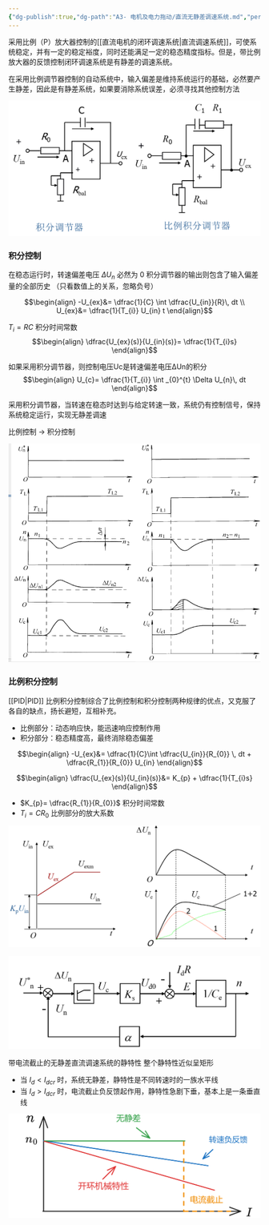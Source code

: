 ```yaml
---
{"dg-publish":true,"dg-path":"A3- 电机及电力拖动/直流无静差调速系统.md","permalink":"/A3- 电机及电力拖动/直流无静差调速系统/","dgPassFrontmatter":true,"noteIcon":"","created":"2024-05-15T20:20:48.758+08:00","updated":"2025-08-03T10:59:31.920+08:00"}
---
```



采用比例（P）放大器控制的[[直流电机的闭环调速系统\|直流调速系统]]，可使系统稳定，并有一定的稳定裕度，同时还能满足一定的稳态精度指标。但是，带比例放大器的反馈控制闭环调速系统是有静差的调速系统。

在采用比例调节器控制的自动系统中，输入偏差是维持系统运行的基础，必然要产生静差，因此是有静差系统，如果要消除系统误差，必须寻找其他控制方法

![Functional files/Photo Resources/Pasted image 20240617144541.png](../img/user/Functional%20files/Photo%20Resources/Pasted%20image%2020240617144541.png)

### 积分控制
在稳态运行时，转速偏差电压 $\Delta U_{n}$ 必然为 0
积分调节器的输出则包含了输入偏差量的全部历史
（只看数值上的关系，忽略负号）

$$\begin{align}
-U_{ex}&= \dfrac{1}{C} \int  \dfrac{U_{in}}{R}\, dt \\
U_{ex}&= \dfrac{1}{T_{i}} U_{in}  t
\end{align}$$

$T_{i}=RC$  积分时间常数
$$\begin{align}
\dfrac{U_{ex}(s)}{U_{in}(s)}= \dfrac{1}{T_{i}s}
\end{align}$$

如果采用积分调节器，则控制电压Uc是转速偏差电压∆Un的积分
$$\begin{align}
U_{c}= \dfrac{1}{T_{i}} \int _{0}^{t} \Delta U_{n}\, dt 
\end{align}$$

采用积分调节器，当转速在稳态时达到与给定转速一致，系统仍有控制信号，保持系统稳定运行，实现无静差调速

比例控制         $\to$     积分控制

![Functional files/Photo Resources/Pasted image 20240617153835.png](../img/user/Functional%20files/Photo%20Resources/Pasted%20image%2020240617153835.png)

### 比例积分控制
[[PID\|PID]]
比例积分控制综合了比例控制和积分控制两种规律的优点，又克服了各自的缺点，扬长避短，互相补充。
- 比例部分：动态响应快，能迅速响应控制作用
- 积分部分：稳态精度高，最终消除稳态偏差

$$\begin{align}
-U_{ex}&= \dfrac{1}{C}\int \dfrac{U_{in}}{R_{0}} \, dt + \dfrac{R_{1}}{R_{0}} U_{in}  
\end{align}$$

$$\begin{align}
\dfrac{U_{ex}(s)}{U_{in}(s)}&= K_{p} + \dfrac{1}{T_{i}s}
\end{align}$$
- $K_{p}= \dfrac{R_{1}}{R_{0}}$   积分时间常数
- $T_{i}= CR_{0}$  比例部分的放大系数


![Functional files/Photo Resources/Pasted image 20240617155715.png](../img/user/Functional%20files/Photo%20Resources/Pasted%20image%2020240617155715.png)


![Functional files/Photo Resources/Pasted image 20240617155734.png](../img/user/Functional%20files/Photo%20Resources/Pasted%20image%2020240617155734.png)


带电流截止的无静差直流调速系统的静特性
整个静特性近似呈矩形
- 当 $I_{d} < I_{dcr}$ 时，系统无静差，静特性是不同转速时的一族水平线
- 当 $I_{d} > I_{dcr}$  时，电流截止负反馈起作用，静特性急剧下垂，基本上是一条垂直线

![Functional files/Photo Resources/Pasted image 20250620232831.png](../img/user/Functional%20files/Photo%20Resources/Pasted%20image%2020250620232831.png)

